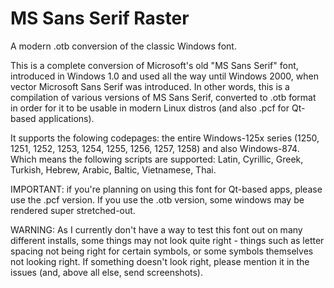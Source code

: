 # MS Sans Serif Raster
A modern .otb conversion of the classic Windows font.

This is a complete conversion of Microsoft's old "MS Sans Serif" font, introduced in Windows 1.0 and used all the way until Windows 2000, when vector Microsoft Sans Serif was introduced.
In other words, this is a compilation of various versions of MS Sans Serif, converted to .otb format in order for it to be usable in modern Linux distros (and also .pcf for Qt-based applications).

It supports the folowing codepages: the entire Windows-125x series (1250, 1251, 1252, 1253, 1254, 1255, 1256, 1257, 1258) and also Windows-874. Which means the following scripts are supported: Latin, Cyrillic, Greek, Turkish, Hebrew, Arabic, Baltic, Vietnamese, Thai.

IMPORTANT: if you're planning on using this font for Qt-based apps, please use the .pcf version. If you use the .otb version, some windows may be rendered super stretched-out.

WARNING: As I currently don't have a way to test this font out on many different installs, some things may not look quite right - things such as letter spacing not being right for certain symbols, or some symbols themselves not looking right. If something doesn't look right, please mention it in the issues (and, above all else, send screenshots).
